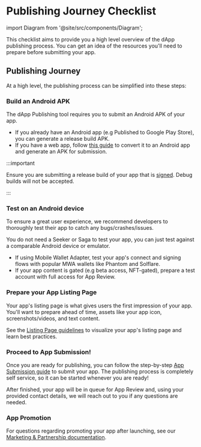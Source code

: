 # Publishing Journey Checklist

import Diagram from '@site/src/components/Diagram';

This checklist aims to provide you a high level overview of the dApp publishing process. You can get
an idea of the resources you'll need to prepare before submitting your app.

## Publishing Journey

At a high level, the publishing process can be simplified into these steps:

<Diagram src="/diagrams/publishingflow.svg" alt="Publishing Flow Diagram" width={900} height={500} />

### Build an Android APK

The dApp Publishing tool requires you to submit an Android APK of your app.

- If you already have an Android app (e.g Published to Google Play Store), you can generate a release build APK.
- If you have a web app, follow [this guide](/dapp-publishing/publishing-a-pwa) to convert it to an Android app and generate an APK for submission.

:::important

Ensure you are submitting a release build of your app that is [signed](https://developer.android.com/studio/publish/app-signing#opt-out). Debug builds will not be accepted.

:::

### Test on an Android device

To ensure a great user experience, we recommend developers to thoroughly test their app to catch any bugs/crashes/issues.

You do not need a Seeker or Saga to test your app, you can just test against a comparable Android device or emulator.

- If using Mobile Wallet Adapter, test your app's connect and signing flows with popular MWA wallets like Phantom and Solflare.
- If your app content is gated (e.g beta access, NFT-gated), prepare a test account with full access for App Review.

### Prepare your App Listing Page

Your app's listing page is what gives users the first impression of your app. You'll want to prepare ahead of time, assets like
your app icon, screenshots/videos, and text content.

See the [Listing Page guidelines](/dapp-publishing/listing-page-guidelines) to visualize your app's listing page and learn best practices.

### Proceed to App Submission!

Once you are ready for publishing, you can follow the step-by-step [App Submission guide](/dapp-publishing/overview) to submit your app. The publishing process
is completely self service, so it can be started whenever you are ready!

After finished, your app will be in queue for App Review and, using your provided contact details, we will reach out to you if any questions are needed.

### App Promotion

For questions regarding promoting your app after launching, see our [Marketing & Partnership documentation](/marketing/overview).
